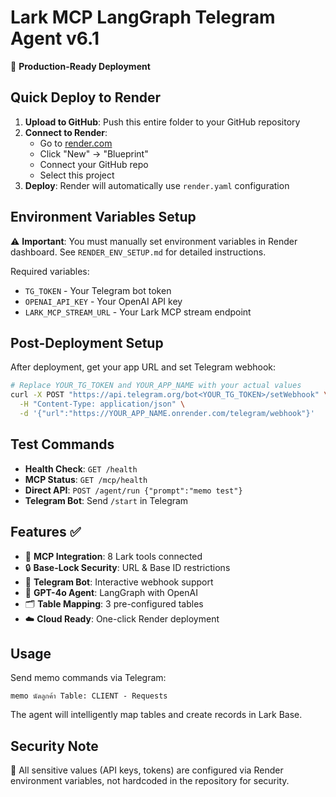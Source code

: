 # Lark MCP LangGraph Telegram Agent v6.1

🚀 **Production-Ready Deployment**

## Quick Deploy to Render

1. **Upload to GitHub**: Push this entire folder to your GitHub repository
2. **Connect to Render**: 
   - Go to [render.com](https://render.com)
   - Click "New" → "Blueprint"
   - Connect your GitHub repo
   - Select this project
3. **Deploy**: Render will automatically use `render.yaml` configuration

## Environment Variables Setup

⚠️ **Important**: You must manually set environment variables in Render dashboard. See `RENDER_ENV_SETUP.md` for detailed instructions.

Required variables:
- `TG_TOKEN` - Your Telegram bot token
- `OPENAI_API_KEY` - Your OpenAI API key
- `LARK_MCP_STREAM_URL` - Your Lark MCP stream endpoint

## Post-Deployment Setup

After deployment, get your app URL and set Telegram webhook:

```bash
# Replace YOUR_TG_TOKEN and YOUR_APP_NAME with your actual values
curl -X POST "https://api.telegram.org/bot<YOUR_TG_TOKEN>/setWebhook" \
  -H "Content-Type: application/json" \
  -d '{"url":"https://YOUR_APP_NAME.onrender.com/telegram/webhook"}'
```

## Test Commands

- **Health Check**: `GET /health`
- **MCP Status**: `GET /mcp/health` 
- **Direct API**: `POST /agent/run {"prompt":"memo test"}`
- **Telegram Bot**: Send `/start` in Telegram

## Features ✅

- 🔗 **MCP Integration**: 8 Lark tools connected
- 🔒 **Base-Lock Security**: URL & Base ID restrictions
- 📱 **Telegram Bot**: Interactive webhook support
- 🤖 **GPT-4o Agent**: LangGraph with OpenAI
- 🗂️ **Table Mapping**: 3 pre-configured tables
- ☁️ **Cloud Ready**: One-click Render deployment

## Usage

Send memo commands via Telegram:
```
memo นัดลูกค้า Table: CLIENT - Requests
```

The agent will intelligently map tables and create records in Lark Base.

## Security Note

🔐 All sensitive values (API keys, tokens) are configured via Render environment variables, not hardcoded in the repository for security.
